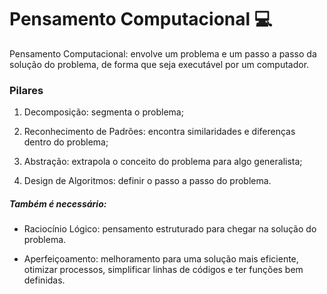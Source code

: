 # Pensamento Computacional 💻

Pensamento Computacional: envolve um problema e um passo a passo da solução do problema, de forma que seja executável por um computador.


### Pilares

1.  Decomposição: segmenta o problema;
    
2.  Reconhecimento de Padrões: encontra similaridades e diferenças dentro do problema;
    
3.  Abstração: extrapola o conceito do problema para algo generalista;
    
4.  Design de Algoritmos: definir o passo a passo do problema.
    

##### Também é necessário:

-   Raciocínio Lógico: pensamento estruturado para chegar na solução do problema.
    
-   Aperfeiçoamento: melhoramento para uma solução mais eficiente, otimizar processos, simplificar linhas de códigos e ter funções bem definidas.